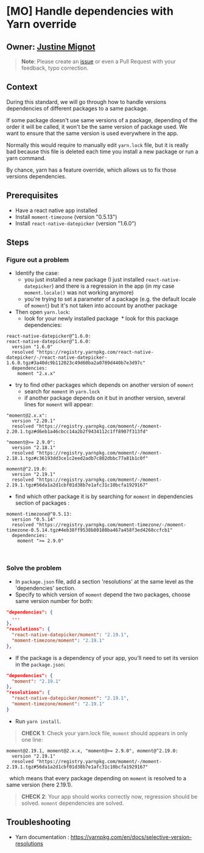 # [MO] Handle dependencies with Yarn override

## Owner: [Justine Mignot](https://github.com/justinemignot)

> **Note**: Please create an [issue](https://github.com/bamlab/dev-standards/issues/new) or even a Pull Request with your feedback, typo correction.

## Context

During this standard, we will go through how to handle versions dependencies of different packages to a same package.

If some package doesn't use same versions of a package, depending of the order it will be called, it won't be the same version of package used.
We want to ensure that the same version is used everywhere in the app.

Normally this would require to manually edit `yarn.lock` file, but it is really bad because this file is deleted each time you install a new package or run a yarn command.

By chance, yarn has a feature override, which allows us to fix those versions dependencies.

## Prerequisites

* Have a react native app installed
* Install `moment-timezone` (version "0.5.13")
* Install `react-native-datepicker` (version "1.6.0")

## Steps

### Figure out a problem

* Identify the case:
  * you just installed a new package (I just installed `react-native-datepicker`) and there is a regression in the app (in my case `moment.locale()` was not working anymore)
  * you're trying to set a parameter of a package (e.g. the default locale of `moment`) but it's not taken into account by another package
* Then open `yarn.lock`:
  * look for your newly installed package
  * look for this package dependencies:


```
react-native-datepicker@^1.6.0:
react-native-datepicker@^1.6.0:
  version "1.6.0"
  resolved "https://registry.yarnpkg.com/react-native-datepicker/-/react-native-datepicker-1.6.0.tgz#3a40dc9b112023c49d60ba2a0789d440b7e3d97c"
  dependencies:
    moment "2.x.x"
```

* try to find other packages which depends on another version of `moment`
  * search for `moment` in `yarn.lock`
  * if another package depends on it but in another version, several lines for `moment` will appear:

```
"moment@2.x.x":		 
  version "2.20.1"		
  resolved "https://registry.yarnpkg.com/moment/-/moment-2.20.1.tgz#d6eb1a46cbcc14a2b2f9434112c1ff8907f313fd"		

"moment@>= 2.9.0":		
  version "2.18.1"		
  resolved "https://registry.yarnpkg.com/moment/-/moment-2.18.1.tgz#c36193dd3ce1c2eed2adb7c802dbbc77a81b1c0f"		

moment@^2.19.0:
  version "2.19.1"
  resolved "https://registry.yarnpkg.com/moment/-/moment-2.19.1.tgz#56da1a2d1cbf01d38b7e1afc31c10bcfa1929167"
```

* find which other package it is by searching for `moment` in dependencies section of packages :

```
moment-timezone@^0.5.13:
  version "0.5.14"
  resolved "https://registry.yarnpkg.com/moment-timezone/-/moment-timezone-0.5.14.tgz#4eb38ff9538b80108ba467a458f3ed4268ccfcb1"
  dependencies:
    moment ">= 2.9.0"
```
      

### Solve the problem

* In `package.json` file, add a section 'resolutions' at the same level as the 'dependencies' section.
* Specify to which version of `moment` depend the two packages, choose same version number for both:

```json
"dependencies": {
  ...
},
"resolutions": {
  "react-native-datepicker/moment": "2.19.1",
  "moment-timezone/moment": "2.19.1"
},
```

* If the package is a dependency of your app, you'll need to set its version in the `package.json`:

```json
"dependencies": {
  "moment": "2.19.1"
},
"resolutions": {
  "react-native-datepicker/moment": "2.19.1",
  "moment-timezone/moment": "2.19.1"
}
```

* Run `yarn install`.

> **CHECK 1**: Check your yarn.lock file, `moment` should appears in only one line:

```
moment@2.19.1, moment@2.x.x, "moment@>= 2.9.0", moment@^2.19.0:
  version "2.19.1"		
  resolved "https://registry.yarnpkg.com/moment/-/moment-2.19.1.tgz#56da1a2d1cbf01d38b7e1afc31c10bcfa1929167"
```
  
which means that every package depending on `moment` is resolved to a same version (here 2.19.1).

> **CHECK 2**: Your app should works correctly now, regression should be solved. `moment` dependencies are solved.


## Troubleshooting

- Yarn documentation : https://yarnpkg.com/en/docs/selective-version-resolutions
